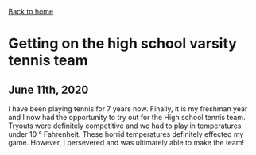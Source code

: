 [Back to home](https://sidrao02.github.io/sidsite/)
# Getting on the high school varsity tennis team
## June 11th, 2020

I have been playing tennis for 7 years now. Finally, it is my freshman year and I now had the opportunity to try out for the High school tennis team. Tryouts were definitely competitive and we had to play in temperatures under 10 °  Fahrenheit. These horrid temperatures definitely effected my game. However, I persevered and was ultimately able to make the team!
